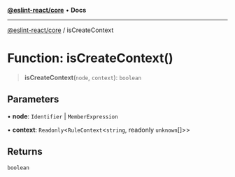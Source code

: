[**@eslint-react/core**](../README.md) • **Docs**

***

[@eslint-react/core](../README.md) / isCreateContext

# Function: isCreateContext()

> **isCreateContext**(`node`, `context`): `boolean`

## Parameters

• **node**: `Identifier` \| `MemberExpression`

• **context**: `Readonly`\<`RuleContext`\<`string`, readonly `unknown`[]\>\>

## Returns

`boolean`
